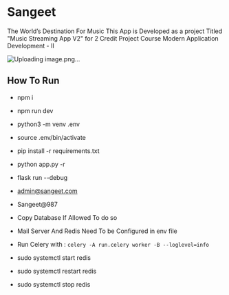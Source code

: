 # Sangeet

The World’s Destination For Music
This App is Developed as a project Titled "Music Streaming App V2" for 2 Credit Project Course Modern Application Development - II

![Uploading image.png…]()

## How To Run 

+ npm i
+ npm run dev

+ python3 -m venv .env
+ source .env/bin/activate
+ pip install -r requirements.txt
+ python app.py -r
+ flask run --debug

+ admin@sangeet.com
+ Sangeet@987

+ Copy Database If Allowed To do so


+ Mail Server And Redis Need To be Configured in env file
+ Run Celery with : `celery -A run.celery worker -B --loglevel=info`

+ sudo systemctl start redis
+ sudo systemctl restart redis
+ sudo systemctl stop redis


